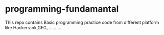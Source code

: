 # programming-fundamantal
This repo contains Basic programming practice code from different platform like Hackerrank,GFG, ..........
